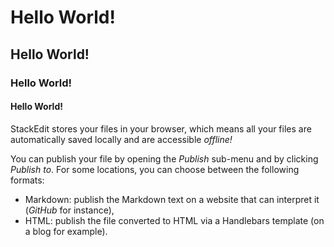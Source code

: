 # Hello World!
## Hello World!
### Hello World!
#### Hello World!

StackEdit stores your files in your browser, which means all your files are automatically saved locally and are accessible *offline!*

You can publish your file by opening the *Publish* sub-menu and by clicking *Publish to*. For some locations, you can choose between the following formats:

- Markdown: publish the Markdown text on a website that can interpret it (*GitHub* for instance),
- HTML: publish the file converted to HTML via a Handlebars template (on a blog for example).
